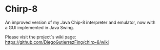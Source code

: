 # Chirp-8
An improved version of my Java Chip-8 interpreter and emulator, now with a GUI implemented in Java Swing.

Please visit the project´s wiki page: https://github.com/DiegoGutierrezFing/chirp-8/wiki

